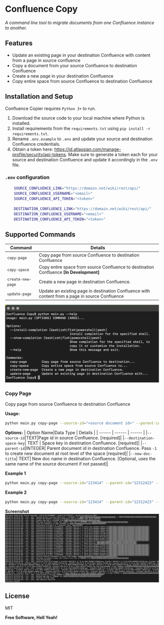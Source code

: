# Confluence Copy
 _A command line tool to migrate documents from one Confluence instance to another._

## Features
- Update an existing page in your destination Confluence with content from a page in source confluence
- Copy a document from your source Confluence to destination Confluence
- Create a new page in your destination Confluence
- Copy entire space from source Confluence to destination Confluence

## Installation and Setup
Confluence Copier requires `Python 3+` to run.

1. Download the source code to your local machine where Python is installed.
2. Install requirements from the `requirements.txt` using `pip install -r requirements.txt`.
3. Rename `.env.example` to `.env` and update your source and destination Confluence credentials. 
4. Obtain a token here: https://id.atlassian.com/manage-profile/security/api-tokens. Make sure to generate a token each for your source and destination Confluence and update it accordingly in the `.env` file.

### `.env` configuration
```sh 
    SOURCE_CONFLUENCE_LINK="https://domain.net/wiki/rest/api/"
    SOURCE_CONFLUENCE_USERNAME="<email>"
    SOURCE_CONFLUENCE_API_TOKEN="<token>"

    DESTINATION_CONFLUENCE_LINK="https://domain.net/wiki/rest/api/"
    DESTINATION_CONFLUENCE_USERNAME="<email>"
    DESTINATION_CONFLUENCE_API_TOKEN="<token>"
```

## Supported Commands

| Command | Details |
| ------ | ------ |
| `copy-page`  | Copy page from source Confluence to destination Confluence |
| `copy-space` | Copy entire space from source Confluence to destination Confluence **[In Development]** |
| `create-new-page` | Create a new page in destination Confluence. |
| `update-page` | Update an existing page in destination Confluence with content from a page in source Confluence |

![Supported Commands](<assets/supported-commands.png>)

### Copy Page
Copy page from source Confluence to destination Confluence

**Usage:** 
```sh
python main.py copy-page --source-id="<source document id>" --parent-id="<destination parent document id>" --destination-space-key="<destination space key>" --new-doc-title="<new optional title>"
```
**Options:**
| Option Name|Data Type | Details |
| ------ | ------ | ------ |
|`--source-id`|TEXT|Page id in source Confluence.  [required]|
|`--destination-space-key`| TEXT | Space key in destination Confluence. [required]|
|`--parent-id`|INTEGER|  Parent document id in destination Confluence. Pass `-1` to create new document at root level of the space [required]|
|`--new-doc-title`| TEXT|  New doc name in destination Confluence. [Optional, uses the same name of the source document if not passed]|

**Example 1**
```sh
python main.py copy-page --source-id="123414" --parent-id="12312423" --destination-space-key="TEST"
```

**Example 2**
```sh
python main.py copy-page --source-id="123414" --parent-id="12312423" --destination-space-key="TEST" --new-doc-title="test-name"
```
**Screenshot**
![Copy Page](<assets/copy-page.png>)

## License

MIT

**Free Software, Hell Yeah!**
